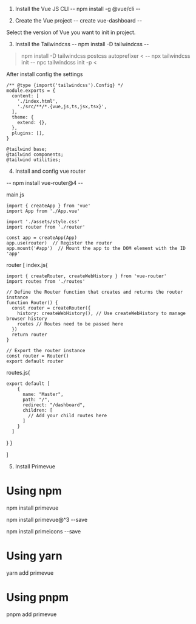 1. Install the Vue JS CLI
-- npm install -g @vue/cli --

2. Create the Vue project 
-- create vue-dashboard --

Select the version of Vue you want to init in project.

3. Install the Tailwindcss 
-- npm install -D tailwindcss --
> npm install -D tailwindcss postcss autoprefixer <
-- npx tailwindcss init --
> npc tailwindcss init -p  <

After install config the settings

```
/** @type {import('tailwindcss').Config} */
module.exports = {
  content: [
    './index.html',
    './src/**/*.{vue,js,ts,jsx,tsx}',
  ],
  theme: {
    extend: {},
  },
  plugins: [],
}
```

```
@tailwind base;
@tailwind components;
@tailwind utilities;
```


4. Install and config vue router

-- npm install vue-router@4 --

main.js 
```
import { createApp } from 'vue'
import App from './App.vue'

import './assets/style.css'  
import router from './router'  

const app = createApp(App)
app.use(router)  // Register the router
app.mount('#app')  // Mount the app to the DOM element with the ID 'app'
```

router [
index.js{
```
import { createRouter, createWebHistory } from 'vue-router'
import routes from './routes' 

// Define the Router function that creates and returns the router instance
function Router() {
  const router = createRouter({
    history: createWebHistory(), // Use createWebHistory to manage browser history
    routes // Routes need to be passed here
  })
  return router
}

// Export the router instance
const router = Router()
export default router

```
routes.js{
```
export default [
    {
      name: "Master",
      path: "/",
      redirect: "/dashboard", 
      children: [
        // Add your child routes here
      ]
    }
  ]
```
}
}

]

5. Install Primevue

# Using npm
npm install primevue

npm install primevue@^3 --save

npm install primeicons --save 

# Using yarn
yarn add primevue

# Using pnpm
pnpm add primevue




